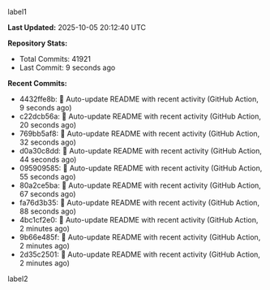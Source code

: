 
label1 
<!-- ACTIVITY_START -->
**Last Updated:** 2025-10-05 20:12:40 UTC

**Repository Stats:**
- Total Commits: 41921
- Last Commit: 9 seconds ago

**Recent Commits:**
- 4432ffe8b: 🤖 Auto-update README with recent activity (GitHub Action, 9 seconds ago)
- c22dcb56a: 🤖 Auto-update README with recent activity (GitHub Action, 20 seconds ago)
- 769bb5af8: 🤖 Auto-update README with recent activity (GitHub Action, 32 seconds ago)
- d0a30c8dd: 🤖 Auto-update README with recent activity (GitHub Action, 44 seconds ago)
- 095909585: 🤖 Auto-update README with recent activity (GitHub Action, 55 seconds ago)
- 80a2ce5ba: 🤖 Auto-update README with recent activity (GitHub Action, 67 seconds ago)
- fa76d3b35: 🤖 Auto-update README with recent activity (GitHub Action, 88 seconds ago)
- 4bc1cf2e0: 🤖 Auto-update README with recent activity (GitHub Action, 2 minutes ago)
- 9b66e485f: 🤖 Auto-update README with recent activity (GitHub Action, 2 minutes ago)
- 2d35c2501: 🤖 Auto-update README with recent activity (GitHub Action, 2 minutes ago)
<!-- ACTIVITY_END -->

label2

